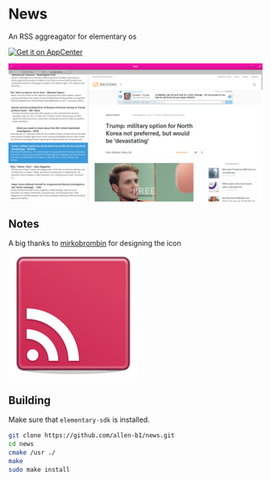 # News
An RSS aggreagator for elementary os

<a href="https://appcenter.elementary.io/com.github.allen-b1.news"><img src="https://appcenter.elementary.io/badge.svg" alt="Get it on AppCenter"></a>

![Screenshot](screenshot.png)

## Notes
A big thanks to [mirkobrombin](https://github.com/mirkobrombin) for designing the icon  
![this one](data/com.github.allen-b1.news.svg)

## Building
Make sure that `elementary-sdk` is installed.

```bash
git clone https://github.com/allen-b1/news.git
cd news
cmake /usr ./
make
sudo make install
```
